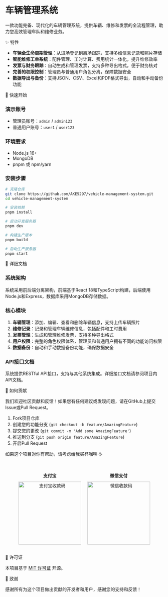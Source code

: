 # 车辆管理系统

一款功能完备、现代化的车辆管理系统，提供车辆、维修和发票的全流程管理，助力您高效管理车队和维修业务。


✨ 特性

*   **车辆全生命周期管理**：从进场登记到离场跟踪，支持多维信息记录和照片存储
*   **智能维修工单系统**：配件管理、工时计算、费用统计一体化，提升维修效率
*   **发票与财务跟踪**：自动生成和管理发票，支持多种导出格式，便于财务核对
*   **完善的权限控制**：管理员与普通用户角色分离，保障数据安全
*   **数据导出与备份**：支持JSON、CSV、Excel和PDF格式导出，自动和手动备份功能


🚀 快速开始

### 演示账号

- 管理员账号：`admin` / `admin123`
- 普通用户账号：`user1` / `user123`

### 环境要求

- Node.js 16+
- MongoDB
- pnpm 或 npm/yarn

### 安装步骤

```bash
# 克隆仓库
git clone https://github.com/AKE5297/vehicle-management-system.git
cd vehicle-management-system

# 安装依赖
pnpm install

# 启动开发服务器
pnpm dev

# 构建生产版本
pnpm build

# 启动生产服务器
pnpm start
```


📖 详细文档

### 系统架构

系统采用前后端分离架构，前端基于React 18和TypeScript构建，后端使用Node.js和Express，数据库采用MongoDB存储数据。

### 核心模块

1. **车辆管理**：添加、编辑、查看和删除车辆信息，支持上传车辆照片
2. **维修记录**：记录和管理车辆维修信息，包括配件和工时费用
3. **发票管理**：生成和管理维修发票，支持多种导出格式
4. **用户权限**：完整的角色权限体系，管理员和普通用户拥有不同的功能访问权限
5. **数据备份**：自动和手动数据备份功能，确保数据安全

### API接口文档

系统提供RESTful API接口，支持与其他系统集成。详细接口文档请参阅项目内API文档。


🤝 如何贡献

我们欢迎社区贡献和反馈！如果您有任何建议或发现问题，请在GitHub上提交Issue或Pull Request。

1. Fork项目仓库
2. 创建您的功能分支 (`git checkout -b feature/AmazingFeature`)
3. 提交您的更改 (`git commit -m 'Add some AmazingFeature'`)
4. 推送到分支 (`git push origin feature/AmazingFeature`)
5. 开启Pull Request


如果这个项目对你有帮助，请考虑给我买杯咖啡 ☕

<div style="display: flex; gap: 20px; justify-content: center; margin: 30px 0;">
  <div style="text-align: center;">
    <p style="margin-bottom: 10px; font-weight: bold;">支付宝</p>
    <img src="https://img.789600.xyz/file/AgACAgUAAyEGAASoCPKDAAMTaNaa1SXeuPTom7cThJtJkopWtigAAmfOMRs2CLBWxF1VteTNUnsBAAMCAAN3AAM2BA.jpg" alt="支付宝收款码" width="200" />
  </div>
  <div style="text-align: center;">
    <p style="margin-bottom: 10px; font-weight: bold;">微信支付</p>
    <img src="https://img.789600.xyz/file/AgACAgUAAyEGAASoCPKDAAMSaNaafzhyBx8fraStspoUVVkgRC8AAmbOMRs2CLBW6cJue5eR9ywBAAMCAAN3AAM2BA.jpg" alt="微信收款码" width="200" />
  </div>
</div>


📄 许可证

本项目基于 [MIT 许可证](LICENSE) 开源。


🙏 致谢

感谢所有为这个项目做出贡献的开发者和用户，感谢您的支持和反馈！